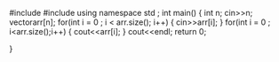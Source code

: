 #include<iostream>
#include<vector>
using namespace std ;
int main()
{
    int n;
    cin>>n;
    vector<int>arr[n];
    for(int i = 0 ; i < arr.size(); i++)
    {
        cin>>arr[i];
    }
    for(int i = 0 ; i<arr.size();i++)
    {
        cout<<arr[i];
    }
    cout<<endl;
    return 0;
    
}
